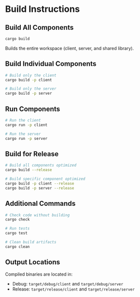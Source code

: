 # Build Instructions

## Build All Components

```bash
cargo build
```

Builds the entire workspace (client, server, and shared library).

## Build Individual Components

```bash
# Build only the client
cargo build -p client

# Build only the server
cargo build -p server
```

## Run Components

```bash
# Run the client
cargo run -p client

# Run the server
cargo run -p server
```

## Build for Release

```bash
# Build all components optimized
cargo build --release

# Build specific component optimized
cargo build -p client --release
cargo build -p server --release
```

## Additional Commands

```bash
# Check code without building
cargo check

# Run tests
cargo test

# Clean build artifacts
cargo clean
```

## Output Locations

Compiled binaries are located in:
- Debug: `target/debug/client` and `target/debug/server`
- Release: `target/release/client` and `target/release/server`